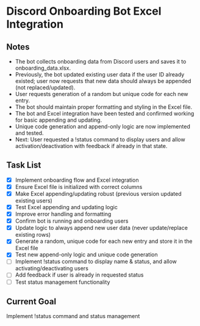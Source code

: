 # Discord Onboarding Bot Excel Integration

## Notes
- The bot collects onboarding data from Discord users and saves it to onboarding_data.xlsx.
- Previously, the bot updated existing user data if the user ID already existed; user now requests that new data should always be appended (not replaced/updated).
- User requests generation of a random but unique code for each new entry.
- The bot should maintain proper formatting and styling in the Excel file.
- The bot and Excel integration have been tested and confirmed working for basic appending and updating.
- Unique code generation and append-only logic are now implemented and tested.
- Next: User requested a !status command to display users and allow activation/deactivation with feedback if already in that state.

## Task List
- [x] Implement onboarding flow and Excel integration
- [x] Ensure Excel file is initialized with correct columns
- [x] Make Excel appending/updating robust (previous version updated existing users)
- [x] Test Excel appending and updating logic
- [x] Improve error handling and formatting
- [x] Confirm bot is running and onboarding users
- [x] Update logic to always append new user data (never update/replace existing rows)
- [x] Generate a random, unique code for each new entry and store it in the Excel file
- [x] Test new append-only logic and unique code generation
- [ ] Implement !status command to display name & status, and allow activating/deactivating users
- [ ] Add feedback if user is already in requested status
- [ ] Test status management functionality

## Current Goal
Implement !status command and status management